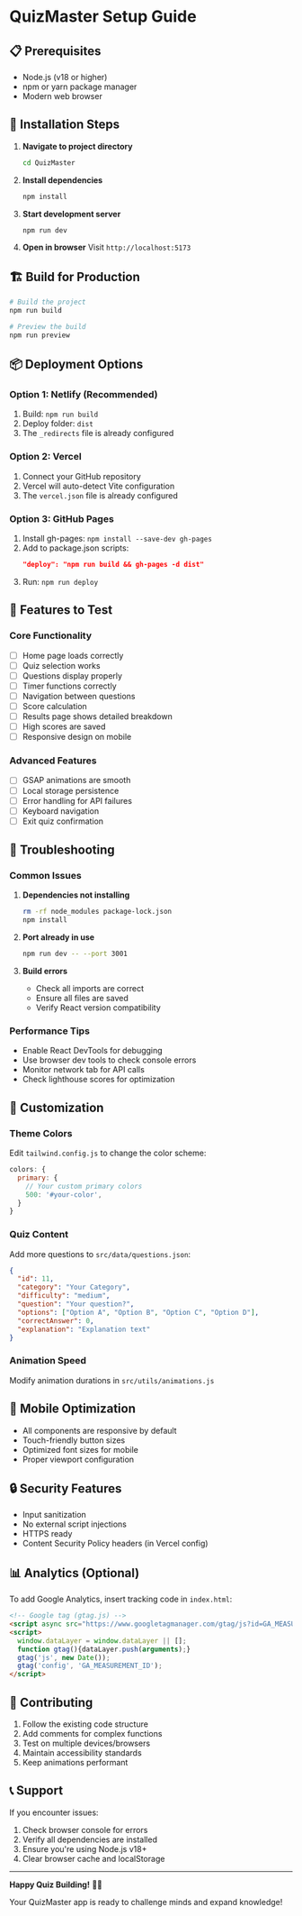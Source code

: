 # QuizMaster Setup Guide

## 📋 Prerequisites
- Node.js (v18 or higher)
- npm or yarn package manager
- Modern web browser

## 🚀 Installation Steps

1. **Navigate to project directory**
   ```bash
   cd QuizMaster
   ```

2. **Install dependencies**
   ```bash
   npm install
   ```

3. **Start development server**
   ```bash
   npm run dev
   ```

4. **Open in browser**
   Visit `http://localhost:5173`

## 🏗️ Build for Production

```bash
# Build the project
npm run build

# Preview the build
npm run preview
```

## 📦 Deployment Options

### Option 1: Netlify (Recommended)
1. Build: `npm run build`
2. Deploy folder: `dist`
3. The `_redirects` file is already configured

### Option 2: Vercel
1. Connect your GitHub repository
2. Vercel will auto-detect Vite configuration
3. The `vercel.json` file is already configured

### Option 3: GitHub Pages
1. Install gh-pages: `npm install --save-dev gh-pages`
2. Add to package.json scripts:
   ```json
   "deploy": "npm run build && gh-pages -d dist"
   ```
3. Run: `npm run deploy`

## 🎯 Features to Test

### Core Functionality
- [ ] Home page loads correctly
- [ ] Quiz selection works
- [ ] Questions display properly
- [ ] Timer functions correctly
- [ ] Navigation between questions
- [ ] Score calculation
- [ ] Results page shows detailed breakdown
- [ ] High scores are saved
- [ ] Responsive design on mobile

### Advanced Features
- [ ] GSAP animations are smooth
- [ ] Local storage persistence
- [ ] Error handling for API failures
- [ ] Keyboard navigation
- [ ] Exit quiz confirmation

## 🔧 Troubleshooting

### Common Issues

1. **Dependencies not installing**
   ```bash
   rm -rf node_modules package-lock.json
   npm install
   ```

2. **Port already in use**
   ```bash
   npm run dev -- --port 3001
   ```

3. **Build errors**
   - Check all imports are correct
   - Ensure all files are saved
   - Verify React version compatibility

### Performance Tips
- Enable React DevTools for debugging
- Use browser dev tools to check console errors
- Monitor network tab for API calls
- Check lighthouse scores for optimization

## 🎨 Customization

### Theme Colors
Edit `tailwind.config.js` to change the color scheme:
```javascript
colors: {
  primary: {
    // Your custom primary colors
    500: '#your-color',
  }
}
```

### Quiz Content
Add more questions to `src/data/questions.json`:
```json
{
  "id": 11,
  "category": "Your Category",
  "difficulty": "medium",
  "question": "Your question?",
  "options": ["Option A", "Option B", "Option C", "Option D"],
  "correctAnswer": 0,
  "explanation": "Explanation text"
}
```

### Animation Speed
Modify animation durations in `src/utils/animations.js`

## 📱 Mobile Optimization
- All components are responsive by default
- Touch-friendly button sizes
- Optimized font sizes for mobile
- Proper viewport configuration

## 🔒 Security Features
- Input sanitization
- No external script injections
- HTTPS ready
- Content Security Policy headers (in Vercel config)

## 📊 Analytics (Optional)
To add Google Analytics, insert tracking code in `index.html`:
```html
<!-- Google tag (gtag.js) -->
<script async src="https://www.googletagmanager.com/gtag/js?id=GA_MEASUREMENT_ID"></script>
<script>
  window.dataLayer = window.dataLayer || [];
  function gtag(){dataLayer.push(arguments);}
  gtag('js', new Date());
  gtag('config', 'GA_MEASUREMENT_ID');
</script>
```

## 🤝 Contributing
1. Follow the existing code structure
2. Add comments for complex functions
3. Test on multiple devices/browsers
4. Maintain accessibility standards
5. Keep animations performant

## 📞 Support
If you encounter issues:
1. Check browser console for errors
2. Verify all dependencies are installed
3. Ensure you're using Node.js v18+
4. Clear browser cache and localStorage

---

**Happy Quiz Building!** 🎯✨

Your QuizMaster app is ready to challenge minds and expand knowledge!
